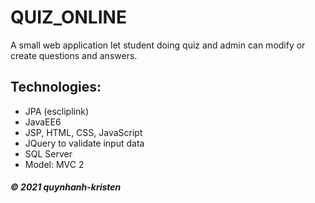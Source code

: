 # QUIZ_ONLINE
A small web application let student doing quiz and admin can modify or create questions and answers.
## Technologies:
* JPA (escliplink)
* JavaEE6
* JSP, HTML, CSS, JavaScript
* JQuery to validate input data
* SQL Server
* Model: MVC 2
##### © 2021 quynhanh-kristen
